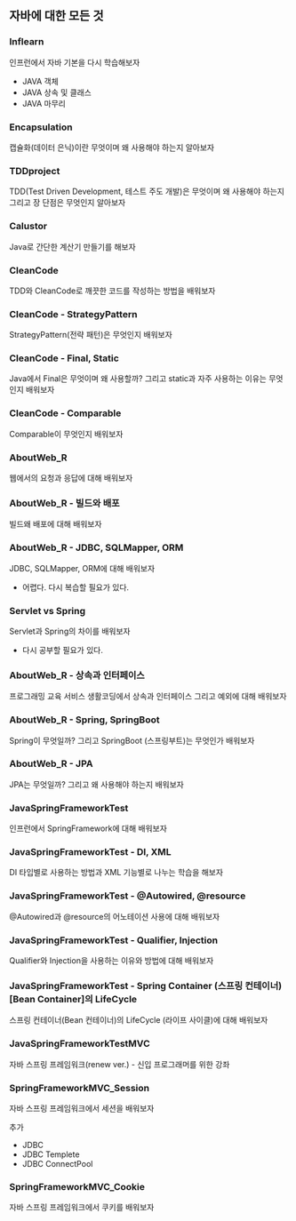 ## 자바에 대한 모든 것<br>

### Inflearn
인프런에서 자바 기본을 다시 학습해보자
- JAVA 객체
- JAVA 상속 및 클래스
- JAVA 마무리

### Encapsulation
캡슐화(데이터 은닉)이란 무엇이며 왜 사용해야 하는지 알아보자

### TDDproject
TDD(Test Driven Development, 테스트 주도 개발)은 무엇이며 왜 사용해야 하는지 그리고 장 단점은 무엇인지 알아보자

### Calustor
Java로 간단한 계산기 만들기를 해보자

### CleanCode
TDD와 CleanCode로 깨끗한 코드를 작성하는 방법을 배워보자

### CleanCode - StrategyPattern
StrategyPattern(전략 패턴)은 무엇인지 배워보자

### CleanCode - Final, Static
Java에서 Final은 무엇이며 왜 사용할까? 그리고 static과 자주 사용하는 이유는 무엇인지 배워보자

### CleanCode - Comparable
Comparable이 무엇인지 배워보자

### AboutWeb_R
웹에서의 요청과 응답에 대해 배워보자

### AboutWeb_R - 빌드와 배포
빌드왜 배포에 대해 배워보자

### AboutWeb_R - JDBC, SQLMapper, ORM
JDBC, SQLMapper, ORM에 대해 배워보자
- 어렵다. 다시 복습할 필요가 있다.

### Servlet vs Spring
Servlet과 Spring의 차이를 배워보자
- 다시 공부할 필요가 있다.

### AboutWeb_R - 상속과 인터페이스
프로그래밍 교육 서비스 생활코딩에서 상속과 인터페이스 그리고 예외에 대해 배워보자

### AboutWeb_R - Spring, SpringBoot
Spring이 무엇일까? 그리고 SpringBoot (스프링부트)는 무엇인가 배워보자

### AboutWeb_R - JPA
JPA는 무엇일까? 그리고 왜 사용해야 하는지 배워보자

### JavaSpringFrameworkTest
인프런에서 SpringFramework에 대해 배워보자

### JavaSpringFrameworkTest - DI, XML
DI 타입별로 사용하는 방법과 XML 기능별로 나누는 학습을 해보자

### JavaSpringFrameworkTest - @Autowired, @resource
@Autowired과 @resource의 어노테이션 사용에 대해 배워보자

### JavaSpringFrameworkTest - Qualifier, Injection
Qualifier와 Injection을 사용하는 이유와 방법에 대해 배워보자

### JavaSpringFrameworkTest - Spring Container (스프링 컨테이너) [Bean Container]의 LifeCycle
스프링 컨테이너(Bean 컨테이너)의 LifeCycle (라이프 사이클)에 대해 배워보자

### JavaSpringFrameworkTestMVC
자바 스프링 프레임워크(renew ver.) - 신입 프로그래머를 위한 강좌

### SpringFrameworkMVC_Session
자바 스프링 프레임워크에서 세션을 배워보자<br>

추가
+ JDBC
+ JDBC Templete
+ JDBC ConnectPool

### SpringFrameworkMVC_Cookie
자바 스프링 프레임워크에서 쿠키를 배워보자

